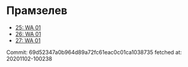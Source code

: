 # Прамзелев
- [25: WA 01](25.md)
- [26: WA 01](26.md)
- [27: WA 01](27.md)

Commit: 69d52347a0b964d89a72fc61eac0c01ca1038735
 fetched at: 20201102-100238
